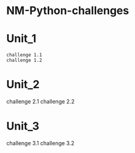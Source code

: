 # NM-Python-challenges

# Unit_1 
    challenge 1.1
    challenge 1.2

# Unit_2 
   challenge 2.1
   challenge 2.2

# Unit_3
   challenge 3.1
   challenge 3.2
